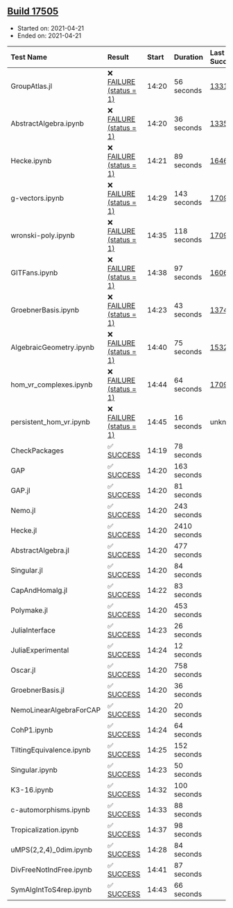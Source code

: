 ## [Build 17505](https://oscarci.mathematik.uni-kl.de/job/oscar/17505/)

* Started on: 2021-04-21
* Ended on: 2021-04-21

| Test Name    | Result | Start | Duration | Last Success | First Failure |
|:-------------|:-------|:------|:---------|:-------------|:--------------|
| GroupAtlas.jl | ❌ [FAILURE (status = 1)](https://oscarci.mathematik.uni-kl.de/job/oscar/17505/artifact/logs/build-17505/GroupAtlas.jl.log) | 14:20 | 56 seconds | [13311](https://oscarci.mathematik.uni-kl.de/job/oscar/13311/) | [13312](https://oscarci.mathematik.uni-kl.de/job/oscar/13312/) |
| AbstractAlgebra.ipynb | ❌ [FAILURE (status = 1)](https://oscarci.mathematik.uni-kl.de/job/oscar/17505/artifact/logs/build-17505/AbstractAlgebra.ipynb.log) | 14:20 | 36 seconds | [13355](https://oscarci.mathematik.uni-kl.de/job/oscar/13355/) | [13356](https://oscarci.mathematik.uni-kl.de/job/oscar/13356/) |
| Hecke.ipynb | ❌ [FAILURE (status = 1)](https://oscarci.mathematik.uni-kl.de/job/oscar/17505/artifact/logs/build-17505/Hecke.ipynb.log) | 14:21 | 89 seconds | [16463](https://oscarci.mathematik.uni-kl.de/job/oscar/16463/) | [16464](https://oscarci.mathematik.uni-kl.de/job/oscar/16464/) |
| g-vectors.ipynb | ❌ [FAILURE (status = 1)](https://oscarci.mathematik.uni-kl.de/job/oscar/17505/artifact/logs/build-17505/g-vectors.ipynb.log) | 14:29 | 143 seconds | [17099](https://oscarci.mathematik.uni-kl.de/job/oscar/17099/) | [17100](https://oscarci.mathematik.uni-kl.de/job/oscar/17100/) |
| wronski-poly.ipynb | ❌ [FAILURE (status = 1)](https://oscarci.mathematik.uni-kl.de/job/oscar/17505/artifact/logs/build-17505/wronski-poly.ipynb.log) | 14:35 | 118 seconds | [17098](https://oscarci.mathematik.uni-kl.de/job/oscar/17098/) | [17099](https://oscarci.mathematik.uni-kl.de/job/oscar/17099/) |
| GITFans.ipynb | ❌ [FAILURE (status = 1)](https://oscarci.mathematik.uni-kl.de/job/oscar/17505/artifact/logs/build-17505/GITFans.ipynb.log) | 14:38 | 97 seconds | [16068](https://oscarci.mathematik.uni-kl.de/job/oscar/16068/) | [16069](https://oscarci.mathematik.uni-kl.de/job/oscar/16069/) |
| GroebnerBasis.ipynb | ❌ [FAILURE (status = 1)](https://oscarci.mathematik.uni-kl.de/job/oscar/17505/artifact/logs/build-17505/GroebnerBasis.ipynb.log) | 14:23 | 43 seconds | [13748](https://oscarci.mathematik.uni-kl.de/job/oscar/13748/) | [13749](https://oscarci.mathematik.uni-kl.de/job/oscar/13749/) |
| AlgebraicGeometry.ipynb | ❌ [FAILURE (status = 1)](https://oscarci.mathematik.uni-kl.de/job/oscar/17505/artifact/logs/build-17505/AlgebraicGeometry.ipynb.log) | 14:40 | 75 seconds | [15322](https://oscarci.mathematik.uni-kl.de/job/oscar/15322/) | [15323](https://oscarci.mathematik.uni-kl.de/job/oscar/15323/) |
| hom_vr_complexes.ipynb | ❌ [FAILURE (status = 1)](https://oscarci.mathematik.uni-kl.de/job/oscar/17505/artifact/logs/build-17505/hom_vr_complexes.ipynb.log) | 14:44 | 64 seconds | [17099](https://oscarci.mathematik.uni-kl.de/job/oscar/17099/) | [17100](https://oscarci.mathematik.uni-kl.de/job/oscar/17100/) |
| persistent_hom_vr.ipynb | ❌ [FAILURE (status = 1)](https://oscarci.mathematik.uni-kl.de/job/oscar/17505/artifact/logs/build-17505/persistent_hom_vr.ipynb.log) | 14:45 | 16 seconds | unknown | unknown |
| CheckPackages | ✅ [SUCCESS](https://oscarci.mathematik.uni-kl.de/job/oscar/17505/artifact/logs/build-17505/CheckPackages.log) | 14:19 | 78 seconds |  |  |
| GAP | ✅ [SUCCESS](https://oscarci.mathematik.uni-kl.de/job/oscar/17505/artifact/logs/build-17505/GAP.log) | 14:20 | 163 seconds |  |  |
| GAP.jl | ✅ [SUCCESS](https://oscarci.mathematik.uni-kl.de/job/oscar/17505/artifact/logs/build-17505/GAP.jl.log) | 14:20 | 81 seconds |  |  |
| Nemo.jl | ✅ [SUCCESS](https://oscarci.mathematik.uni-kl.de/job/oscar/17505/artifact/logs/build-17505/Nemo.jl.log) | 14:20 | 243 seconds |  |  |
| Hecke.jl | ✅ [SUCCESS](https://oscarci.mathematik.uni-kl.de/job/oscar/17505/artifact/logs/build-17505/Hecke.jl.log) | 14:20 | 2410 seconds |  |  |
| AbstractAlgebra.jl | ✅ [SUCCESS](https://oscarci.mathematik.uni-kl.de/job/oscar/17505/artifact/logs/build-17505/AbstractAlgebra.jl.log) | 14:20 | 477 seconds |  |  |
| Singular.jl | ✅ [SUCCESS](https://oscarci.mathematik.uni-kl.de/job/oscar/17505/artifact/logs/build-17505/Singular.jl.log) | 14:20 | 84 seconds |  |  |
| CapAndHomalg.jl | ✅ [SUCCESS](https://oscarci.mathematik.uni-kl.de/job/oscar/17505/artifact/logs/build-17505/CapAndHomalg.jl.log) | 14:22 | 83 seconds |  |  |
| Polymake.jl | ✅ [SUCCESS](https://oscarci.mathematik.uni-kl.de/job/oscar/17505/artifact/logs/build-17505/Polymake.jl.log) | 14:20 | 453 seconds |  |  |
| JuliaInterface | ✅ [SUCCESS](https://oscarci.mathematik.uni-kl.de/job/oscar/17505/artifact/logs/build-17505/JuliaInterface.log) | 14:23 | 26 seconds |  |  |
| JuliaExperimental | ✅ [SUCCESS](https://oscarci.mathematik.uni-kl.de/job/oscar/17505/artifact/logs/build-17505/JuliaExperimental.log) | 14:24 | 12 seconds |  |  |
| Oscar.jl | ✅ [SUCCESS](https://oscarci.mathematik.uni-kl.de/job/oscar/17505/artifact/logs/build-17505/Oscar.jl.log) | 14:20 | 758 seconds |  |  |
| GroebnerBasis.jl | ✅ [SUCCESS](https://oscarci.mathematik.uni-kl.de/job/oscar/17505/artifact/logs/build-17505/GroebnerBasis.jl.log) | 14:20 | 36 seconds |  |  |
| NemoLinearAlgebraForCAP | ✅ [SUCCESS](https://oscarci.mathematik.uni-kl.de/job/oscar/17505/artifact/logs/build-17505/NemoLinearAlgebraForCAP.log) | 14:20 | 20 seconds |  |  |
| CohP1.ipynb | ✅ [SUCCESS](https://oscarci.mathematik.uni-kl.de/job/oscar/17505/artifact/logs/build-17505/CohP1.ipynb.log) | 14:24 | 64 seconds |  |  |
| TiltingEquivalence.ipynb | ✅ [SUCCESS](https://oscarci.mathematik.uni-kl.de/job/oscar/17505/artifact/logs/build-17505/TiltingEquivalence.ipynb.log) | 14:25 | 152 seconds |  |  |
| Singular.ipynb | ✅ [SUCCESS](https://oscarci.mathematik.uni-kl.de/job/oscar/17505/artifact/logs/build-17505/Singular.ipynb.log) | 14:23 | 50 seconds |  |  |
| K3-16.ipynb | ✅ [SUCCESS](https://oscarci.mathematik.uni-kl.de/job/oscar/17505/artifact/logs/build-17505/K3-16.ipynb.log) | 14:32 | 100 seconds |  |  |
| c-automorphisms.ipynb | ✅ [SUCCESS](https://oscarci.mathematik.uni-kl.de/job/oscar/17505/artifact/logs/build-17505/c-automorphisms.ipynb.log) | 14:33 | 88 seconds |  |  |
| Tropicalization.ipynb | ✅ [SUCCESS](https://oscarci.mathematik.uni-kl.de/job/oscar/17505/artifact/logs/build-17505/Tropicalization.ipynb.log) | 14:37 | 98 seconds |  |  |
| uMPS(2,2,4)_0dim.ipynb | ✅ [SUCCESS](https://oscarci.mathematik.uni-kl.de/job/oscar/17505/artifact/logs/build-17505/uMPS-2-2-4-_0dim.ipynb.log) | 14:28 | 84 seconds |  |  |
| DivFreeNotIndFree.ipynb | ✅ [SUCCESS](https://oscarci.mathematik.uni-kl.de/job/oscar/17505/artifact/logs/build-17505/DivFreeNotIndFree.ipynb.log) | 14:41 | 87 seconds |  |  |
| SymAlgIntToS4rep.ipynb | ✅ [SUCCESS](https://oscarci.mathematik.uni-kl.de/job/oscar/17505/artifact/logs/build-17505/SymAlgIntToS4rep.ipynb.log) | 14:43 | 66 seconds |  |  |
